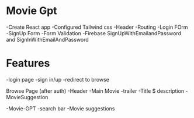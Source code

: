 
# Movie Gpt

-Create React app
-Configured Tailwind css
-Header
-Routing
-Login FOrm
-SignUp Form
-Form Validation
-Firebase SignUpWithEmailandPassword and SignInWithEmailAndPassword


# Features

-login page
    -sign in/up
    -redirect to browse

Browse Page (after auth)
    -Header
    -Main Movie
        -trailer
        -Title $ description
        -MovieSuggestion

-Movie-GPT
    -search bar
    -Movie suggestions            
